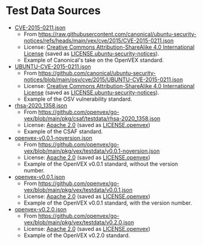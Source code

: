 # Test Data Sources

* [CVE-2015-0211.json](CVE-2015-0211.json)
    * From https://raw.githubusercontent.com/canonical/ubuntu-security-notices/refs/heads/main/vex/cve/2015/CVE-2015-0211.json
    * License: [Creative Commons Attribution-ShareAlike 4.0 International License](https://creativecommons.org/licenses/by-sa/4.0/) (saved as [LICENSE.ubuntu-security-notices](LICENSE.ubuntu-security-notices)).
    * Example of Canonical's take on the OpenVEX standard.
* [UBUNTU-CVE-2015-0211.json](UBUNTU-CVE-2015-0211.json)
    * From https://github.com/canonical/ubuntu-security-notices/blob/main/osv/cve/2015/UBUNTU-CVE-2015-0211.json
    * License: [Creative Commons Attribution-ShareAlike 4.0 International License](https://creativecommons.org/licenses/by-sa/4.0/) (saved as [LICENSE.ubuntu-security-notices](LICENSE.ubuntu-security-notices)).
    * Example of the OSV vulnerability standard.
* [rhsa-2020_1358.json](rhsa-2020_1358.json)
    * From https://github.com/openvex/go-vex/blob/main/pkg/csaf/testdata/rhsa-2020_1358.json
    * License: [Apache 2.0](https://github.com/openvex/go-vex/blob/main/LICENSE) (saved as [LICENSE.openvex](LICENSE.openvex))
    * Example of the CSAF standard.
* [openvex-v0.0.1-noversion.json](openvex-v0.0.1-noversion.json)
    * From https://github.com/openvex/go-vex/blob/main/pkg/vex/testdata/v0.0.1-noversion.json
    * License: [Apache 2.0](https://github.com/openvex/go-vex/blob/main/LICENSE) (saved as [LICENSE.openvex](LICENSE.openvex))
    * Example of the OpenVEX v0.0.1 standard, without the version number.
* [openvex-v0.0.1.json](openvex-v0.0.1.json)
    * From https://github.com/openvex/go-vex/blob/main/pkg/vex/testdata/v0.0.1.json
    * License: [Apache 2.0](https://github.com/openvex/go-vex/blob/main/LICENSE) (saved as [LICENSE.openvex](LICENSE.openvex))
    * Example of the OpenVEX v0.0.1 standard, with the version number.
* [openvex-v0.2.0.json](openvex-v0.2.0.json)
    * From https://github.com/openvex/go-vex/blob/main/pkg/vex/testdata/v0.2.0.json
    * License: [Apache 2.0](https://github.com/openvex/go-vex/blob/main/LICENSE) (saved as [LICENSE.openvex](LICENSE.openvex))
    * Example of the OpenVEX v0.2.0 standard.
